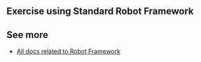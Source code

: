 ## Exercise using Standard Robot Framework

## See more

- [All docs related to Robot Framework](https://robocorp.com/docs/languages-and-frameworks/robot-framework)

